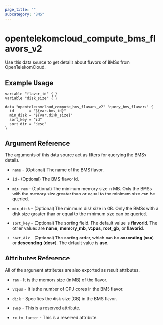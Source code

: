```yaml
---
page_title: ""
subcategory: "BMS"
---
```


# opentelekomcloud_compute_bms_flavors_v2

Use this data source to get details about flavors of BMSs from OpenTelekomCloud.

## Example Usage

```hcl
variable "flavor_id" { }
variable "disk_size" { }

data "opentelekomcloud_compute_bms_flavors_v2" "query_bms_flavors" {
  id       = "${var.bms_id}"
  min_disk = "${var.disk_size}"
  sort_key = "id"
  sort_dir = "desc"
}
```

## Argument Reference

The arguments of this data source act as filters for querying the BMSs details.

* `name` - (Optional) The name of the BMS flavor.

* `id` - (Optional) The BMS flavor id.

* `min_ram` - (Optional) The minimum memory size in MB. Only the BMSs with the memory size greater than or equal to the minimum size can be queried.

* `min_disk` - (Optional) The minimum disk size in GB. Only the BMSs with a disk size greater than or equal to the minimum size can be queried.

* `sort_key` - (Optional) The sorting field. The default value is **flavorid**. The other values are **name**, **memory_mb**, **vcpus**, **root_gb**, or **flavorid**.

* `sort_dir` - (Optional) The sorting order, which can be **ascending** (**asc**) or **descending** (**desc**). The default value is **asc**.

## Attributes Reference

All of the argument attributes are also exported as result attributes. 

* `ram` - It is the memory size (in MB) of the flavor.

* `vcpus` - It is the number of CPU cores in the BMS flavor.

* `disk` - Specifies the disk size (GB) in the BMS flavor.

* `swap` - This is a reserved attribute.

* `rx_tx_factor` - This is a reserved attribute.
